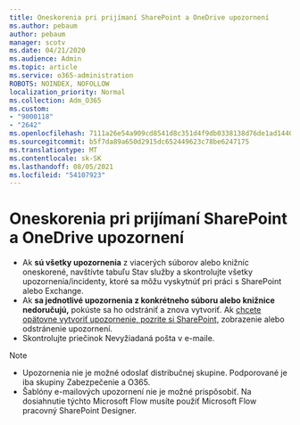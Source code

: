 ```yaml
---
title: Oneskorenia pri prijímaní SharePoint a OneDrive upozornení
ms.author: pebaum
author: pebaum
manager: scotv
ms.date: 04/21/2020
ms.audience: Admin
ms.topic: article
ms.service: o365-administration
ROBOTS: NOINDEX, NOFOLLOW
localization_priority: Normal
ms.collection: Adm_O365
ms.custom:
- "9000118"
- "2642"
ms.openlocfilehash: 7111a26e54a909cd8541d8c351d4f9db0338138d76de1ad14402b1c86932b79c
ms.sourcegitcommit: b5f7da89a650d2915dc652449623c78be6247175
ms.translationtype: MT
ms.contentlocale: sk-SK
ms.lasthandoff: 08/05/2021
ms.locfileid: "54107923"
---
```

# <a name="delays-in-receiving-sharepoint-and-onedrive-alerts"></a>Oneskorenia pri prijímaní SharePoint a OneDrive upozornení

- Ak **sú všetky upozornenia** z viacerých súborov [](https://portal.office.com/adminportal/home?ref=/servicehealth) alebo knižníc oneskorené, navštívte tabuľu Stav služby a skontrolujte všetky upozornenia/incidenty, ktoré sa môžu vyskytnúť pri práci s SharePoint alebo Exchange.
- Ak **sa jednotlivé upozornenia z konkrétneho súboru alebo knižnice nedoručujú,** pokúste sa ho odstrániť a znova vytvoriť. Ak [chcete opätovne vytvoriť upozornenie, pozrite si SharePoint,](https://support.microsoft.com/office/99dfb19c-9a90-4a8c-aba1-aa8c8afb0de2) zobrazenie alebo odstránenie upozornení.
- Skontrolujte priečinok Nevyžiadaná pošta v e-maile.

> [!NOTE]
> - Upozornenia nie je možné odoslať distribučnej skupine. Podporované je iba skupiny Zabezpečenie a O365.
> - Šablóny e-mailových upozornení nie je možné prispôsobiť. Na dosiahnutie týchto Microsoft Flow musíte použiť Microsoft Flow pracovný SharePoint Designer.
